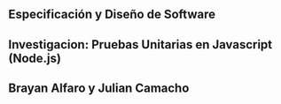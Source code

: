 ## Especificación y Diseño de Software
## Investigacion: Pruebas Unitarias en Javascript (Node.js)
## Brayan Alfaro y Julian Camacho
